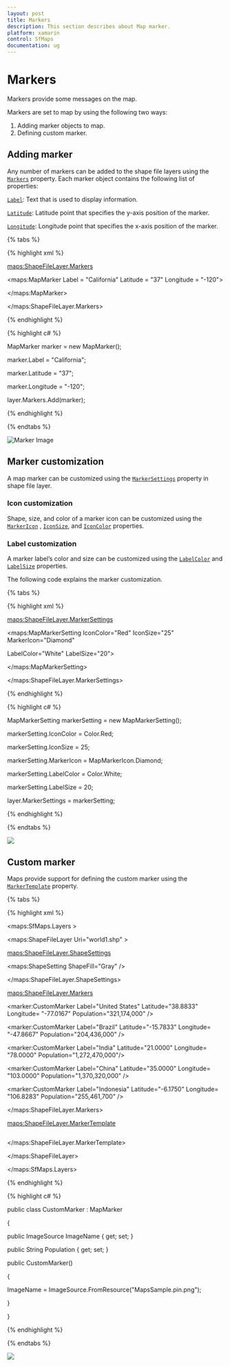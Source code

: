```yaml
---
layout: post
title: Markers
description: This section describes about Map marker.
platform: xamarin
control: SfMaps
documentation: ug
---
```

# Markers

Markers provide some messages on the map.

Markers are set to map by using the following two ways:

1. Adding marker objects to map.
2. Defining custom marker.

## Adding marker

Any number of markers can be added to the shape file layers using the [`Markers`](https://help.syncfusion.com/cr/cref_files/xamarin/sfmaps/Syncfusion.SfMaps.XForms~Syncfusion.SfMaps.XForms.ShapeFileLayer~Markers.html#) property. Each marker object contains the following list of properties:

[`Label`](https://help.syncfusion.com/cr/cref_files/xamarin/sfmaps/Syncfusion.SfMaps.XForms~Syncfusion.SfMaps.XForms.MapMarker~Label.html#): Text that is used to display information.

[`Latitude`](https://help.syncfusion.com/cr/cref_files/xamarin/sfmaps/Syncfusion.SfMaps.XForms~Syncfusion.SfMaps.XForms.MapMarker~Latitude.html#): Latitude point that specifies the y-axis position of the marker.

[`Longitude`](https://help.syncfusion.com/cr/cref_files/xamarin/sfmaps/Syncfusion.SfMaps.XForms~Syncfusion.SfMaps.XForms.MapMarker~Longitude.html#): Longitude point that specifies the x-axis position of the marker.

{% tabs %}

{% highlight xml %}

<maps:ShapeFileLayer.Markers>

<maps:MapMarker Label = "California" Latitude = "37" Longitude = "-120">                

</maps:MapMarker>

</maps:ShapeFileLayer.Markers>

{% endhighlight %}

{% highlight c# %}

MapMarker marker = new MapMarker();

marker.Label = "California";

marker.Latitude = "37";

marker.Longitude = "-120";            

layer.Markers.Add(marker);

{% endhighlight %}

{% endtabs %}

![Marker Image](Images/Markers_img1.jpeg)


## Marker customization

A map marker can be customized using the [`MarkerSettings`](https://help.syncfusion.com/cr/cref_files/xamarin/sfmaps/Syncfusion.SfMaps.XForms~Syncfusion.SfMaps.XForms.ShapeFileLayer~MarkerSettings.html#) property in shape file layer.

### Icon customization

Shape, size, and color of a marker icon can be customized using the [`MarkerIcon`](https://help.syncfusion.com/cr/cref_files/xamarin/sfmaps/Syncfusion.SfMaps.XForms~Syncfusion.SfMaps.XForms.MapMarkerSetting~MarkerIcon.html#) , [`IconSize`](https://help.syncfusion.com/cr/cref_files/xamarin/sfmaps/Syncfusion.SfMaps.XForms~Syncfusion.SfMaps.XForms.MapMarkerSetting~IconSize.html#), and [`IconColor`](https://help.syncfusion.com/cr/cref_files/xamarin/sfmaps/Syncfusion.SfMaps.XForms~Syncfusion.SfMaps.XForms.MapMarkerSetting~IconColor.html#) properties. 

### Label customization

A marker label’s color and size can be customized using the [`LabelColor`](https://help.syncfusion.com/cr/cref_files/xamarin/sfmaps/Syncfusion.SfMaps.XForms~Syncfusion.SfMaps.XForms.MapMarkerSetting~LabelColor.html#)  and [`LabelSize`](https://help.syncfusion.com/cr/cref_files/xamarin/sfmaps/Syncfusion.SfMaps.XForms~Syncfusion.SfMaps.XForms.MapMarkerSetting~LabelSize.html#) properties.

The following code explains the marker customization.

{% tabs %}

{% highlight xml %}

<maps:ShapeFileLayer.MarkerSettings>

<maps:MapMarkerSetting IconColor="Red" IconSize="25" MarkerIcon="Diamond"

LabelColor="White" LabelSize="20">

</maps:MapMarkerSetting>

</maps:ShapeFileLayer.MarkerSettings>

{% endhighlight %}

{% highlight c# %}

MapMarkerSetting markerSetting = new MapMarkerSetting();

markerSetting.IconColor = Color.Red;

markerSetting.IconSize = 25;

markerSetting.MarkerIcon = MapMarkerIcon.Diamond;

markerSetting.LabelColor = Color.White;

markerSetting.LabelSize = 20;

layer.MarkerSettings = markerSetting;

{% endhighlight %}

{% endtabs %}

![](Images/Markers_img2.jpeg)


## Custom marker

Maps provide support for defining the custom marker using the [`MarkerTemplate`](https://help.syncfusion.com/cr/cref_files/xamarin/sfmaps/Syncfusion.SfMaps.XForms~Syncfusion.SfMaps.XForms.ShapeFileLayer~MarkerTemplate.html#) property.

{% tabs %}

{% highlight xml %}

<maps:SfMaps.Layers >

<maps:ShapeFileLayer Uri="world1.shp"  >

<maps:ShapeFileLayer.ShapeSettings>

<maps:ShapeSetting ShapeFill="Gray" />

</maps:ShapeFileLayer.ShapeSettings>

<maps:ShapeFileLayer.Markers>

<marker:CustomMarker Label="United States" Latitude="38.8833" Longitude= "-77.0167" Population="321,174,000" />

<marker:CustomMarker Label="Brazil" Latitude="-15.7833" Longitude= "-47.8667" Population="204,436,000" />

<marker:CustomMarker Label="India" Latitude="21.0000" Longitude= "78.0000" Population="1,272,470,000"/>

<marker:CustomMarker Label="China" Latitude="35.0000" Longitude= "103.0000" Population="1,370,320,000" />

<marker:CustomMarker Label="Indonesia" Latitude="-6.1750" Longitude= "106.8283" Population="255,461,700" />

</maps:ShapeFileLayer.Markers>

<maps:ShapeFileLayer.MarkerTemplate>

<DataTemplate >

<StackLayout    Padding="-12,-12,0,0" IsClippedToBounds="false" HorizontalOptions="StartAndExpand" VerticalOptions="Center" HeightRequest="60" WidthRequest="60"  >

<Image Source="{Binding ImageName}" Scale="1" Aspect="AspectFit " HorizontalOptions="StartAndExpand" VerticalOptions="Center"  HeightRequest="15" WidthRequest="23"   />

</StackLayout>

</DataTemplate>

</maps:ShapeFileLayer.MarkerTemplate>

</maps:ShapeFileLayer>

</maps:SfMaps.Layers>

{% endhighlight %}

{% highlight c# %}

public class CustomMarker : MapMarker

{

public ImageSource ImageName { get; set; }

public String Population { get; set; }

public CustomMarker()

{

ImageName = ImageSource.FromResource("MapsSample.pin.png");

}

}

{% endhighlight %}

{% endtabs %}

![](Images/Markers_img3.jpeg)